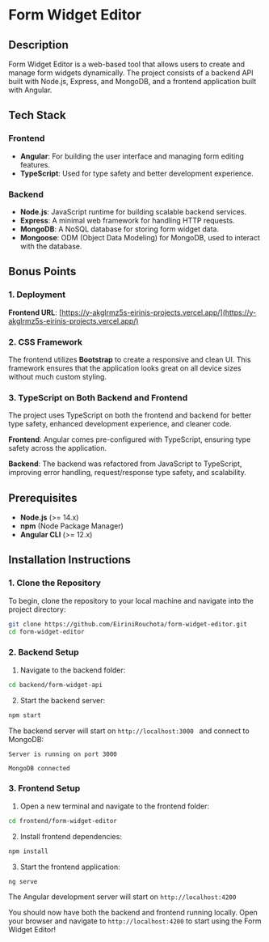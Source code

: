 # Form Widget Editor

## Description
Form Widget Editor is a web-based tool that allows users to create and manage form widgets dynamically. The project consists of a backend API built with Node.js, Express, and MongoDB, and a frontend application built with Angular.

## Tech Stack

### Frontend
- **Angular**: For building the user interface and managing form editing features.
- **TypeScript**: Used for type safety and better development experience.
  
### Backend
- **Node.js**: JavaScript runtime for building scalable backend services.
- **Express**: A minimal web framework for handling HTTP requests.
- **MongoDB**: A NoSQL database for storing form widget data.
- **Mongoose**: ODM (Object Data Modeling) for MongoDB, used to interact with the database.

## Bonus Points
 ### 1. Deployment

**Frontend URL**: [https://y-akglrmz5s-eirinis-projects.vercel.app/](https://y-akglrmz5s-eirinis-projects.vercel.app/)

### 2. CSS Framework

The frontend utilizes **Bootstrap** to create a responsive and clean UI. This framework ensures that the application looks great on all device sizes without much custom styling.

### 3. TypeScript on Both Backend and Frontend

The project uses TypeScript on both the frontend and backend for better type safety, enhanced development experience, and cleaner code.

**Frontend**: Angular comes pre-configured with TypeScript, ensuring type safety across the application.

**Backend**: The backend was refactored from JavaScript to TypeScript, improving error handling, request/response type safety, and scalability.

## Prerequisites
- **Node.js** (>= 14.x)
- **npm** (Node Package Manager)
- **Angular CLI** (>= 12.x)

## Installation Instructions

### 1. Clone the Repository
To begin, clone the repository to your local machine and navigate into the project directory:
```bash
git clone https://github.com/EiriniRouchota/form-widget-editor.git
cd form-widget-editor 
```
### 2. Backend Setup
 1. Navigate to the backend folder:
```bash
cd backend/form-widget-api

```
 2. Start the backend server:
```bash
npm start
```

The backend server will start on ```http://localhost:3000 ``` and connect to MongoDB:

`Server is running on port 3000`

`MongoDB connected`

### 3. Frontend Setup

 1. Open a new terminal and navigate to the frontend folder:
```bash
cd frontend/form-widget-editor
```

2. Install frontend dependencies:
```bash
npm install
```
3. Start the frontend application:
```bash
ng serve
```

The Angular development server will start on `http://localhost:4200`

You should now have both the backend and frontend running locally. Open your browser and navigate to `http://localhost:4200` to start using the Form Widget Editor!
